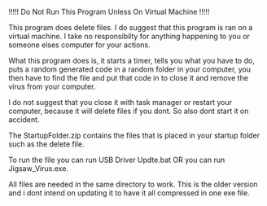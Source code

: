 !!!!! Do Not Run This Program Unless On Virtual Machine !!!!!

This program does delete files.
I do suggest that this program is ran on a virtual machine.
I take no responsibilty for anything happening to you or someone elses computer for your actions.

What this program does is, it starts a timer, tells you what you have to do, puts a random generated code in a random folder in your computer, you then have to find the file and put that code in to close it and remove the virus from your computer.

I do not suggest that you close it with task manager or restart your computer, because it will delete files if you dont. So also dont start it on accident. 

The StartupFolder.zip contains the files that is placed in your startup folder such as the delete file.

To run the file you can run USB Driver Updte.bat OR you can run Jigsaw_Virus.exe.

All files are needed in the same directory to work. This is the older version and i dont intend on updating it to have it all compressed in one exe file.
